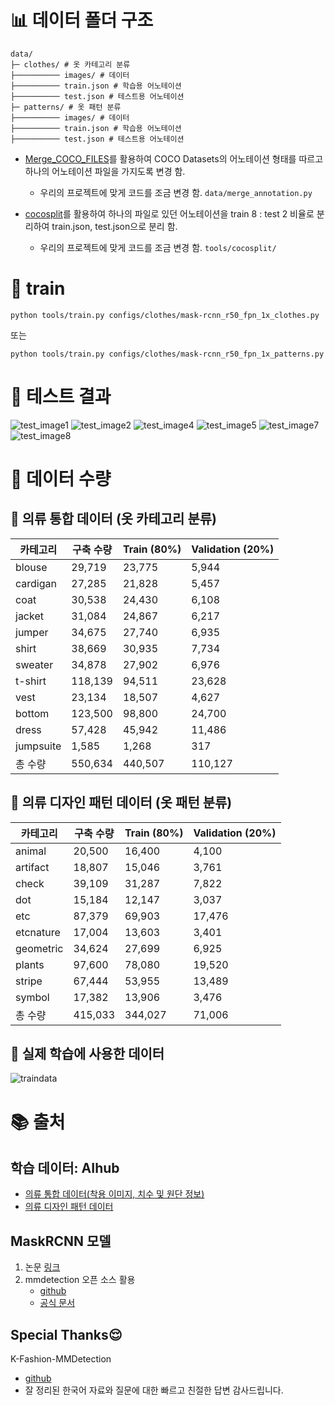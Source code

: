 # 📊 데이터 폴더 구조
```text
data/
├─ clothes/ # 옷 카테고리 분류
├────────── images/ # 데이터
├────────── train.json # 학습용 어노테이션
├────────── test.json # 테스트용 어노테이션
├─ patterns/ # 옷 패턴 분류
├────────── images/ # 데이터
├────────── train.json # 학습용 어노테이션
├────────── test.json # 테스트용 어노테이션
```

- [Merge_COCO_FILES](https://github.com/mohamadmansourX/Merge_COCO_FILES)를 활용하여 COCO Datasets의 어노테이션 형태를 따르고 하나의 어노테이션 파일을 가지도록 변경 함.

  - 우리의 프로젝트에 맞게 코드를 조금 변경 함. `data/merge_annotation.py`

- [cocosplit](https://github.com/akarazniewicz/cocosplit)를 활용하여 하나의 파일로 있던 어노테이션을 train 8 : test 2 비율로 분리하여 train.json, test.json으로 분리 함.

  - 우리의 프로젝트에 맞게 코드를 조금 변경 함.
      `tools/cocosplit/`

# 🦾 train
`python tools/train.py configs/clothes/mask-rcnn_r50_fpn_1x_clothes.py`

또는 

`python tools/train.py configs/clothes/mask-rcnn_r50_fpn_1x_patterns.py`

# 💛 테스트 결과
![test_image1](https://github.com/user-attachments/assets/6556391d-7311-47e9-9aa4-f5c41c70d3e2)
![test_image2](https://github.com/user-attachments/assets/ca5d9888-cd8e-40a9-9a00-c17811bbf6a0)
![test_image4](https://github.com/user-attachments/assets/128ed4ae-972d-4254-99d6-2cd3400d2c79)
![test_image5](https://github.com/user-attachments/assets/5dd8dcf0-6713-4dce-a2aa-05c13e3f86c7)
![test_image7](https://github.com/user-attachments/assets/849933af-9535-44b9-9c1c-967dc470bb9f)
![test_image8](https://github.com/user-attachments/assets/c27a50c6-eb41-4491-8014-ecda14452f3a)


# 🔢 데이터 수량
## 👚 의류 통합 데이터 (옷 카테고리 분류)
| 카테고리 | 구축 수량 | Train (80%) | Validation (20%) |
| --- | --- | --- | --- |
| blouse | 29,719 | 23,775 | 5,944 |
| cardigan | 27,285 | 21,828 | 5,457 |
| coat | 30,538 | 24,430 | 6,108 |
| jacket | 31,084 | 24,867 | 6,217 |
| jumper | 34,675 | 27,740 | 6,935 |
| shirt | 38,669 | 30,935 | 7,734 |
| sweater | 34,878 | 27,902 | 6,976 |
| t-shirt | 118,139 | 94,511 | 23,628 |
| vest | 23,134 | 18,507 | 4,627 |
| bottom | 123,500 | 98,800 | 24,700 |
| dress | 57,428 | 45,942 | 11,486 |
| jumpsuite | 1,585 | 1,268 | 317 |
| 총 수량 | 550,634 | 440,507 | 110,127 |


## 👚 의류 디자인 패턴 데이터 (옷 패턴 분류)
| 카테고리 | 구축 수량 | Train (80%) | Validation (20%) |
| --- | --- | --- | --- |
| animal | 20,500 | 16,400 | 4,100 |
| artifact | 18,807 | 15,046 | 3,761 |
| check | 39,109 | 31,287 | 7,822 |
| dot | 15,184 | 12,147 | 3,037 |
| etc | 87,379 | 69,903 | 17,476 |
| etcnature | 17,004 | 13,603 | 3,401 |
| geometric | 34,624 | 27,699 | 6,925 |
| plants | 97,600 | 78,080 | 19,520 |
| stripe | 67,444 | 53,955 | 13,489 |
| symbol | 17,382 | 13,906 | 3,476 |
| 총 수량 | 415,033 | 344,027 | 71,006 |


## 🧺 실제 학습에 사용한 데이터
![traindata](https://github.com/user-attachments/assets/5b50511b-601c-4dcf-9791-a7d9419e632a)



# 📚 출처

## 학습 데이터: AIhub
- [의류 통합 데이터(착용 이미지, 치수 및 원단 정보)](https://aihub.or.kr/aihubdata/data/view.do?currMenu=115&topMenu=100&aihubDataSe=realm&dataSetSn=71501)
- [의류 디자인 패턴 데이터](https://aihub.or.kr/aihubdata/data/view.do?currMenu=115&topMenu=100&aihubDataSe=realm&dataSetSn=71445)

## MaskRCNN 모델
1. 논문 [링크](https://arxiv.org/abs/1703.06870)
2. mmdetection 오픈 소스 활용
   - [github](https://github.com/open-mmlab/mmdetection)
   - [공식 문서](https://mmdetection.readthedocs.io/en/latest/overview.html)


## Special Thanks😌
K-Fashion-MMDetection
  - [github](https://github.com/ossw-team4/K-Fashion-MMDetection)
  - 잘 정리된 한국어 자료와 질문에 대한 빠르고 친절한 답변 감사드립니다.
    
